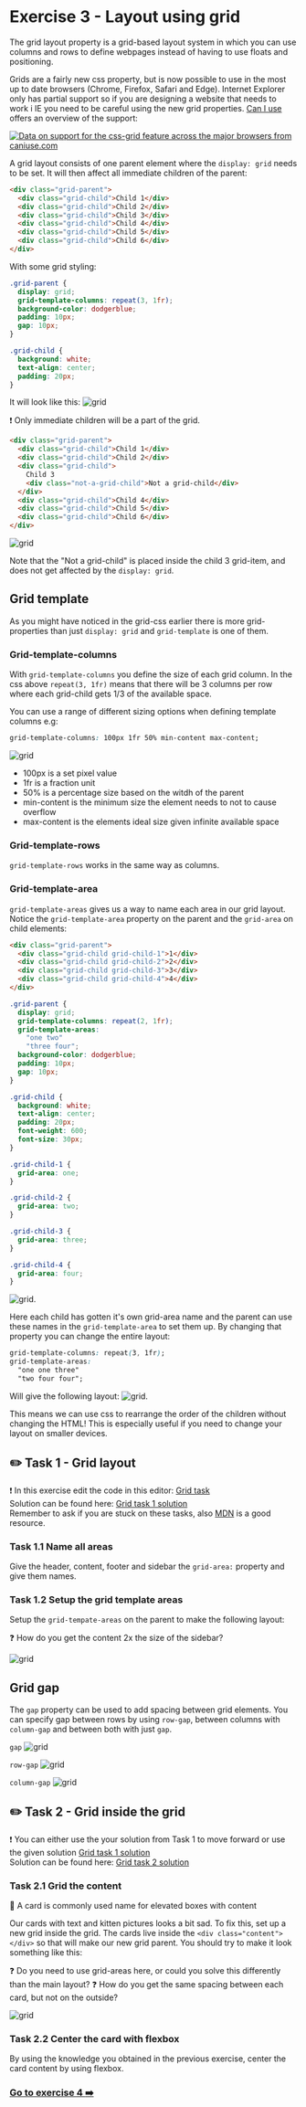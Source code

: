 # Exercise 3 - Layout using grid

The grid layout property is a grid-based layout system in which you can use columns and rows to define webpages instead of having to use floats and positioning.

Grids are a fairly new css property, but is now possible to use in the most up to date browsers (Chrome, Firefox, Safari and Edge). Internet Explorer only has partial support so if you are designing a website that needs to work i IE you need to be careful using the new grid properties. [Can I use](https://caniuse.com/) offers an overview of the support:

<a href="http://caniuse.com/#feat=css-grid">
<picture>
<source type="image/webp" srcset="https://caniuse.bitsofco.de/image/css-grid.webp">
<img src="https://caniuse.bitsofco.de/image/css-grid.png" alt="Data on support for the css-grid feature across the major browsers from caniuse.com">
</picture>
</a>

A grid layout consists of one parent element where the `display: grid` needs to be set. It will then affect all immediate children of the parent:

```html
<div class="grid-parent">
  <div class="grid-child">Child 1</div>
  <div class="grid-child">Child 2</div>
  <div class="grid-child">Child 3</div>
  <div class="grid-child">Child 4</div>
  <div class="grid-child">Child 5</div>
  <div class="grid-child">Child 6</div>
</div>
```

With some grid styling:

```css
.grid-parent {
  display: grid;
  grid-template-columns: repeat(3, 1fr);
  background-color: dodgerblue;
  padding: 10px;
  gap: 10px;
}

.grid-child {
  background: white;
  text-align: center;
  padding: 20px;
}
```

It will look like this:
![grid](images/grid.jpg)

:exclamation: Only immediate children will be a part of the grid.

```html
<div class="grid-parent">
  <div class="grid-child">Child 1</div>
  <div class="grid-child">Child 2</div>
  <div class="grid-child">
    Child 3
    <div class="not-a-grid-child">Not a grid-child</div>
  </div>
  <div class="grid-child">Child 4</div>
  <div class="grid-child">Child 5</div>
  <div class="grid-child">Child 6</div>
</div>
```

![grid](images/grid-not-child.jpg)

Note that the "Not a grid-child" is placed inside the child 3 grid-item, and does not get affected by the `display: grid`.

## Grid template

As you might have noticed in the grid-css earlier there is more grid-properties than just `display: grid` and `grid-template` is one of them.

### Grid-template-columns

With `grid-template-columns` you define the size of each grid column. In the css above `repeat(3, 1fr)` means that there will be 3 columns per row where each grid-child gets 1/3 of the available space.

You can use a range of different sizing options when defining template columns e.g:

```css
grid-template-columns: 100px 1fr 50% min-content max-content;
```

![grid](images/sizing.jpg)

- 100px is a set pixel value
- 1fr is a fraction unit
- 50% is a percentage size based on the witdh of the parent
- min-content is the minimum size the element needs to not to cause overflow
- max-content is the elements ideal size given infinite available space

### Grid-template-rows

`grid-template-rows` works in the same way as columns.

### Grid-template-area

`grid-template-areas` gives us a way to name each area in our grid layout. Notice the `grid-template-area` property on the parent and the `grid-area` on child elements:

```html
<div class="grid-parent">
  <div class="grid-child grid-child-1">1</div>
  <div class="grid-child grid-child-2">2</div>
  <div class="grid-child grid-child-3">3</div>
  <div class="grid-child grid-child-4">4</div>
</div>
```

```css
.grid-parent {
  display: grid;
  grid-template-columns: repeat(2, 1fr);
  grid-template-areas:
    "one two"
    "three four";
  background-color: dodgerblue;
  padding: 10px;
  gap: 10px;
}

.grid-child {
  background: white;
  text-align: center;
  padding: 20px;
  font-weight: 600;
  font-size: 30px;
}

.grid-child-1 {
  grid-area: one;
}

.grid-child-2 {
  grid-area: two;
}

.grid-child-3 {
  grid-area: three;
}

.grid-child-4 {
  grid-area: four;
}
```

![grid](images/grid-area-1.jpg).

Here each child has gotten it's own grid-area name and the parent can use these names in the `grid-template-area` to set them up. By changing that property you can change the entire layout:

```css
grid-template-columns: repeat(3, 1fr);
grid-template-areas:
  "one one three"
  "two four four";
```

Will give the following layout:
![grid](images/grid-area-51.jpg).

This means we can use css to rearrange the order of the children without changing the HTML! This is especially useful if you need to change your layout on smaller devices.

## :pencil2: Task 1 - Grid layout

:exclamation: In this exercise edit the code in this editor: [Grid task](https://codepen.io/grynag/pen/XWWBWww)  
Solution can be found here: [Grid task 1 solution](https://codepen.io/grynag/pen/abbjzYZ)  
Remember to ask if you are stuck on these tasks, also [MDN](https://developer.mozilla.org/en-US/docs/Web/CSS) is a good resource.

### Task 1.1 Name all areas

Give the header, content, footer and sidebar the `grid-area:` property and give them names.

### Task 1.2 Setup the grid template areas

Setup the `grid-tempate-areas` on the parent to make the following layout:

:question: How do you get the content 2x the size of the sidebar?

![grid](images/layout.png)

## Grid gap

The `gap` property can be used to add spacing between grid elements. You can specify gap between rows by using `row-gap`, between columns with `column-gap` and between both with just `gap`.

`gap`
![grid](images/gap.jpg)

`row-gap`
![grid](images/row-gap.jpg)

`column-gap`
![grid](images/column-gap.jpg)

## :pencil2: Task 2 - Grid inside the grid

:exclamation: You can either use the your solution from Task 1 to move forward or use the given solution [Grid task 1 solution](https://codepen.io/grynag/pen/BaaPyxO)  
Solution can be found here: [Grid task 2 solution](https://codepen.io/grynag/pen/BaaPyxO) 
### Task 2.1 Grid the content

:book: A card is commonly used name for elevated boxes with content

Our cards with text and kitten pictures looks a bit sad. To fix this, set up a new grid inside the grid.
The cards live inside the `<div class="content"></div>` so that will make our new grid parent. You should try to make it look something like this:

:question: Do you need to use grid-areas here, or could you solve this differently than the main layout?
:question: How do you get the same spacing between each card, but not on the outside?

![grid](images/grid-cards.jpg)

### Task 2.2 Center the card with flexbox

By using the knowledge you obtained in the previous exercise, center the card content by using flexbox.

### [Go to exercise 4 :arrow_right:](../exercise-4/readme.md)
